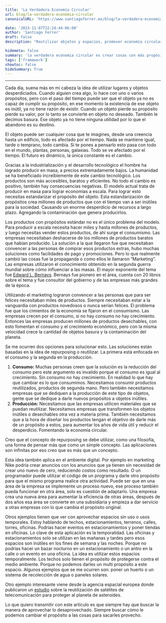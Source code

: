 ```yaml
---
title: 'La Verdadera Economía Circular'
url: blog/la-verdadera-economia-circular
canonicalURL: 'https://www.santiagoferrer.mx/blog/la-verdadera-economia-circular'

date: '2023-11-07T22:24:44-06:00'
author: 'Santiago Ferrer'
draft: false
description: "Reutilizar objetos y espacios, promover economía circular, aplicar temporalidad, y cambiar propósitos para reducir desperdicio y contaminación."

hidemeta: false
summary: 'la verdadera economia circular es crear cosas con más propósitos'
tags: ['framework']
showtoc: false
hideSummary: True
---
```


***

Cada día, suena más en mi cabeza la idea de utilizar lugares y objetos desperdiciados. Cuando alguien crea algo, lo hace con uno o varios propósitos, pero con el paso del tiempo puede ser que el objeto ya no es capaz de cumplir su propósito, en ese momento la existencia de ese objeto es inútil, ya no tiene razón de existir. Cuando un objeto pierde su propósito pierde su valor, por lo tanto se convierte en objeto no deseado. También le decimos basura. Ese objeto ya no tiene ninguna utilidad por lo que el abandono es su destino. 

El objeto puede ser cualquier cosa que te imagines, desde una creencia hasta un edificio, todo es afectado por el tiempo. Nada se mantiene igual, tarde o temprano, todo cambia. Si te pones a pensarlo esto pasa con todo en el mundo, plantas, personas, galaxias. Todo se ve afectado por el tiempo. El futuro es dinámico, la única constante es el cambio.

Gracias a la industrialización y el desarrollo tecnológico el hombre ha logrado producir en masa, a precios extremadamente bajos. La humanidad se ha beneficiado increíblemente de este cambio tecnológico. Los productos son más accesibles, baratos y eficientes. No todo el cambio es positivo, también hay consecuencias negativas. El modelo actual trata de producir en masa para lograr economías a escala. Para lograr esto necesitas estandarizar el propósito del objeto. Esta estandarización de propósitos crea millones de productos que con el tiempo van a ser inútiles para la sociedad. Causando un enorme desperdicio de recursos a largo plazo. Agregando la contaminación que genera producirlos.

Los productos con propósitos estándar no es el único problema del modelo. Para producir a escala necesita hacer miles y hasta millones de productos, y luego necesitas vender estos productos, de ahí surge el consumismo. Las empresas necesitaban deshacerse de los millones de productos baratos que habían producido. La solución a la que llegaron fue que necesitaban convencer a las personas de comprar esos productos extras, hubo muchas soluciones como facilidades de pago y promociones. Pero lo que realmente cambió las cosas fue la propaganda o como ellos le llamaron “Marketing”. Las empresas utilizaron el conocimiento obtenido en la segunda guerra mundial sobre cómo influenciar a las masas. El mayor exponente del tema fue [Edward L. Bernays](https://en.wikipedia.org/wiki/Edward_Bernays). Bernays fue pionero en el área, cuenta con 20 libros sobre el tema y fue consultor del gobierno y de las empresas más grandes de la época.

Utilizando el marketing lograron convencer a las personas que para ser felices necesitaban miles de productos. Siempre necesitaban estar a la vanguardia con productos novedosos o nunca serían felices. El problema fue que los cimientos de la economía se fijaron en el consumismo. Las empresas crecen por el consumo, si no hay consumo no hay crecimiento. Entonces las empresas producen millones de productos desechables, con esto fomentan el consumo y el crecimiento económico, pero con la misma velocidad crece la cantidad de objetos basura y la contaminación del planeta.

Se me ocurren dos opciones para solucionar esto. Las soluciones están basadas en la idea de repurposing o reutilizar. La primera está enfocada en el consumo y la segunda en la producción.

1. **Consumo:** Muchas personas creen que la solución es la reducción del consumo pero este argumento es invalido porque el consumo es igual al crecimiento. Sin consumo no hay crecimiento. En realidad lo que hay que cambiar es lo que consumimos. Necesitamos consumir productos reutilizados, productos de segunda mano. Pero también necesitamos empresas que se dediquen a la producción de este tipo de objetos, gente que se dedique a darle nuevos propósitos a objetos inútiles.
2. **Producción:** Necesitamos que las empresas utilicen materiales que se puedan reutilizar. Necesitamos empresas que transformen los objetos inútiles o desechables otra vez a materia prima. También necesitamos que a la hora de diseñar los productos tengan el objetivo de darle más de un propósito a estos, para aumentar los años de vida útil y reducir el desperdicio. Fomentando la economía circular.

Creo que el concepto de repurposing se debe utilizar, como una filosofía, una forma de pensar más que como un simple concepto. Las aplicaciones son infinitas por eso creo que es más que un concepto.

Esta idea también aplica en el ambiente digital. Por ejemplo en marketing Nike podría crear anuncios con los anuncios que ya tienen sin necesidad de crear uno nuevo de cero, reduciendo costos como resultado. O un programador puede utilizar el código de un programa y darle otro propósito para que el mismo programa realice otra actividad. Puede ser que en una área de la empresa se implemente un proceso nuevo, ese proceso también pueda funcionar en otra área, solo es cuestión de adaptarlo. Una empresa crea una nueva área para aumentar la eficiencia de otras áreas, después de dos años esa área se convierte en una subsidiaria y empieza a dar servicio a otras empresas con lo que cambia el propósito original.

Otros ejemplos tienen que ver con aprovechar espacios sin uso o usos temporales. Estoy hablando de techos, estacionamientos, terrenos, calles, torres, oficinas. Podrías hacer eventos en estacionamientos y poner tiendas en oficinas. Lo clave de esta aplicación es la temporalidad. Las oficinas y estacionamientos solo se utilizan en las mañanas y tardes pero esos espacios son inútiles en los fines de semana y las noches. Porque no podrías hacer un bazar nocturno en un estacionamiento o un antro en la calle o un evento en una oficina. La idea es utilizar estos espacios temporalmente. Los techos solo tienen el propósito de protegerse contra el medio ambiente. Porque no podemos darles un multi propósito a este espacio. Algunos ejemplos que se me ocurren son: poner un huerto o un sistema de recolección de agua o paneles solares.

Otro ejemplo interesante viene desde la agencia espacial europea donde publicaron un [estudio](https://www.wionews.com/science/defending-earth-repurposing-telecommunication-satellites-to-protect-earth-from-asteroid-collision-397435) sobre la reutilización de satélites de telecomunicación para proteger al planeta de asteroides.

Lo que quiero transmitir con este artículo es que siempre hay que buscar la manera de aprovechar lo desaprovechado. Siempre buscar cómo le podemos cambiar el propósito a las cosas para sacarles provecho.
